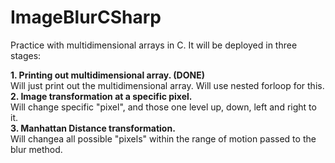 # ImageBlurCSharp
Practice with multidimensional arrays in C. It will be deployed in three stages: <br />

<b>1. Printing out multidimensional array. (DONE)</b> <br />
Will just print out the multidimensional array. Will use nested forloop for this.<br />
<b>2. Image transformation at a specific pixel.</b><br />
Will change specific "pixel", and those one level up, down, left and right to it. <br />
<b>3. Manhattan Distance transformation.</b><br />
Will changea all possible "pixels" within the range of motion passed to the blur method.

